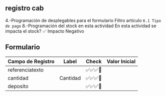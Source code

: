 ## registro cab

4.-Programación de desplegables para el formulario
Filtro artículo `6.1 Tipo de pago`
8.-Programación del stock en esta actividad
En esta actividad se impacta el stock?
✅ Impacto Negativo

## Formulario

| Campo de Registro | Label    | Check    | Valor Inicial |
| ----------------- | -------- | -------- | ------------- |
| referenciatexto   |          | ✅✅✅🔲 |               |
| cantidad          | Cantidad | ✅✅✅🔲 |               |
| deposito          |          | ✅✅✅🔲 |               |
